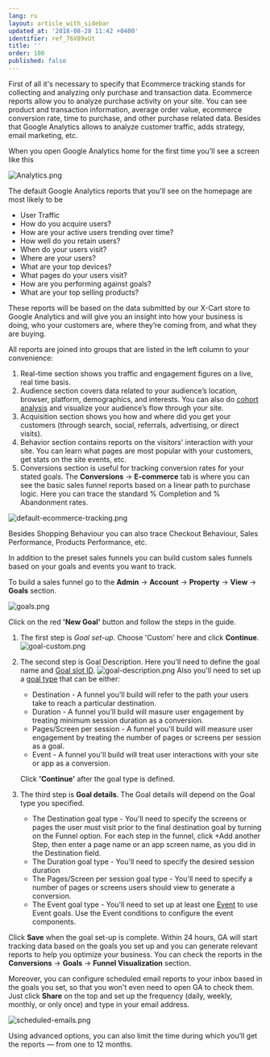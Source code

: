 ```yaml
---
lang: ru
layout: article_with_sidebar
updated_at: '2018-08-28 11:42 +0400'
identifier: ref_76V89vUt
title: ''
order: 100
published: false
---
```

First of all it's necessary to specify that Ecommerce tracking stands for collecting and analyzing only purchase and transaction data. Ecommerce reports allow you to analyze purchase activity on your site. You can see product and transaction information, average order value, ecommerce conversion rate, time to purchase, and other purchase related data. Besides that Google Analytics allows to analyze customer traffic, adds strategy, email marketing, etc.

When you open Google Analytics home for the first time you'll see a screen like this

![Analytics.png]({{site.baseurl}}/attachments/ref_3B4yRZ99/Analytics.png)

The default Google Analytics reports that you'll see on the homepage are most likely to be 
* User Traffic 
* How do you acquire users?
* How are your active users trending over time?
* How well do you retain users?
* When do your users visit?
* Where are your users?
* What are your top devices?
* What pages do your users visit?
* How are you performing against goals?
* What are your top selling products?

These reports will be based on the data submitted by our X-Cart store to Google Analytics and will give you an insight into how your business is doing, who your customers are, where they’re coming from, and what they are buying.

All reports are joined into groups that are listed in the left column to your convenience: 
1. Real-time section shows you traffic and engagement figures on a live, real time basis.
2. Audience section covers data related to your audience’s location, browser, platform, demographics, and interests. You can also do [cohort analysis](https://support.google.com/analytics/answer/6158745?hl=en "Ecommerce Tracking with Google Analytics") and visualize your audience’s flow through your site.
3. Acquisition section shows you how and where did you get your customers (through search, social, referrals, advertising, or direct visits).
4. Behavior section contains reports on the visitors' interaction with your site. You can learn what pages are most popular with your customers, get stats on the site events, etc.
5. Conversions section is useful for tracking conversion rates for your stated goals. 
  The **Conversions** -> **E-commerce** tab is where you can see the basic sales funnel reports based on a linear path to purchase logic. Here you can trace the standard % Completion and % Abandonment rates.
  
  ![default-ecommerce-tracking.png]({{site.baseurl}}/attachments/ref_3B4yRZ99/default-ecommerce-tracking.png)
  
  
  Besides Shopping Behaviour you can also trace Checkout Behaviour, Sales Performance, Products Performance, etc.

In addition to the preset sales funnels you can build custom sales funnels based on your goals and events you want to track.

To build a sales funnel go to the **Admin** -> **Account** -> **Property** -> **View** -> **Goals** section.

![goals.png]({{site.baseurl}}/attachments/ref_3B4yRZ99/goals.png)

Click on the red **'New Goal'** button and follow the steps in the guide. 
1. The first step is _Goal set-up_. Choose 'Custom' here and click **Continue**.
  ![goal-custom.png]({{site.baseurl}}/attachments/ref_3B4yRZ99/goal-custom.png)

2. The second step is Goal Description.
   Here you'll need to define the goal name and [Goal slot ID](https://support.google.com/analytics/answer/1012040?hl=en&ref_topic=6150889#goal_sets "Ecommerce Tracking with Google Analytics").
   ![goal-description.png]({{site.baseurl}}/attachments/ref_3B4yRZ99/goal-description.png)
   Also you'll need to set up a [goal type](https://support.google.com/analytics/answer/1032415#goal_type "Ecommerce Tracking with Google Analytics") that can be either:
     * Destination - A funnel you'll build will refer to the path your users take to reach a particular destination. 
     * Duration - A funnel you'll build will masure user engagement by treating minimum session duration as a conversion.
     * Pages/Screen per session - A funnel you'll build will measure user engagement by treating the number of pages or screens per session as a goal. 
     * Event - A funnel you'll build will  treat user interactions with your site or app as a conversion. 
   
   Click **'Continue'** after the goal type is defined.  

3. The third step is **Goal details**.
   The Goal details will depend on the Goal type you specified. 
     * The Destination goal type - You'll need to specify the screens or pages the user must visit prior to the final destination goal by turning on the Funnel option. For each step in the funnel, click +Add another Step, then enter a page name or an app screen name, as you did in the Destination field.
     * The Duration goal type - You'll need to specify the desired session duration
     * The Pages/Screen per session goal type - You'll need to specify a number of pages or screens users should view to generate a conversion.
     * The Event goal type - You'll need to set up at least one [Event](https://support.google.com/analytics/answer/1033068?hl=en-GB&utm_id=ad "Ecommerce Tracking with Google Analytics") to use Event goals. Use the Event conditions to configure the event components.
     

Click **Save** when the goal set-up is complete. Within 24 hours, GA will start tracking data based on the goals you set up and you can generate relevant reports to help you optimize your business. You can check the reports in the **Conversions** -> **Goals** -> **Funnel Visualization** section.

Moreover, you can configure scheduled email reports to your inbox based in the goals you set, so that you won't even need to open GA to check them. Just click **Share** on the top and set up the frequency (daily, weekly, monthly, or only once) and type in your email address.

  ![scheduled-emails.png]({{site.baseurl}}/attachments/ref_3B4yRZ99/scheduled-emails.png)

Using advanced options, you can also limit the time during which you’ll get the reports — from one to 12 months.

